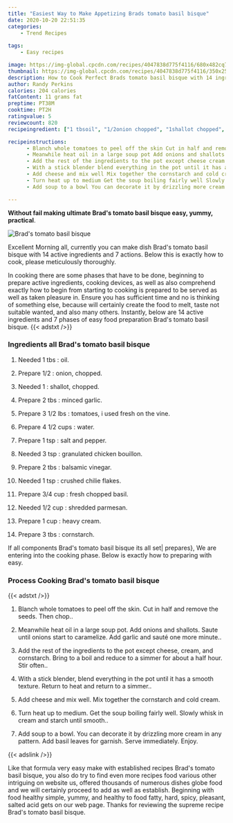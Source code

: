 ```yaml
---
title: "Easiest Way to Make Appetizing Brads tomato basil bisque"
date: 2020-10-20 22:51:35
categories:
    - Trend Recipes
    
tags:
    - Easy recipes

image: https://img-global.cpcdn.com/recipes/4047838d775f4116/680x482cq70/brads-tomato-basil-bisque-recipe-main-photo.jpg
thumbnail: https://img-global.cpcdn.com/recipes/4047838d775f4116/350x250cq70/brads-tomato-basil-bisque-recipe-main-photo.jpg
description: How to Cook Perfect Brads tomato basil bisque with 14 ingredients and 7 stages of easy cooking.
author: Randy Perkins
calories: 204 calories
fatContent: 11 grams fat
preptime: PT38M
cooktime: PT2H
ratingvalue: 5
reviewcount: 820
recipeingredient: ["1 tbsoil", "1/2onion chopped", "1shallot chopped", "2 tbsminced garlic", "3 1/2 lbstomatoes i used fresh on the vine", "4 1/2 cupswater", "1 tspsalt and pepper", "3 tspgranulated chicken bouillon", "2 tbsbalsamic vinegar", "1 tspcrushed chilie flakes", "3/4 cupfresh chopped basil", "1/2 cupshredded parmesan", "1 cupheavy cream", "3 tbscornstarch"]

recipeinstructions: 
      - Blanch whole tomatoes to peel off the skin Cut in half and remove the seeds Then chop 
      - Meanwhile heat oil in a large soup pot Add onions and shallots Saute until onions start to caramelize Add garlic and saut one more minute 
      - Add the rest of the ingredients to the pot except cheese cream and cornstarch Bring to a boil and reduce to a simmer for about a half hour Stir often 
      - With a stick blender blend everything in the pot until it has a smooth texture Return to heat and return to a simmer 
      - Add cheese and mix well Mix together the cornstarch and cold cream 
      - Turn heat up to medium Get the soup boiling fairly well Slowly whisk in cream and starch until smooth 
      - Add soup to a bowl You can decorate it by drizzling more cream in any pattern Add basil leaves for garnish Serve immediately Enjoy

---
```




**Without fail making ultimate Brad&#39;s tomato basil bisque easy, yummy, practical**. 


![Brad&#39;s tomato basil bisque](https://img-global.cpcdn.com/recipes/4047838d775f4116/680x482cq70/brads-tomato-basil-bisque-recipe-main-photo.jpg "Brad&#39;s tomato basil bisque")




Excellent Morning all, currently you can make dish Brad&#39;s tomato basil bisque with 14 active ingredients and 7 actions. Below this is exactly how to cook, please meticulously thoroughly.

In cooking there are some phases that have to be done, beginning to prepare active ingredients, cooking devices, as well as also comprehend exactly how to begin from starting to cooking is prepared to be served as well as taken pleasure in. Ensure you has sufficient time and no is thinking of something else, because will certainly create the food to melt, taste not suitable wanted, and also many others. Instantly, below are 14 active ingredients and 7 phases of easy food preparation Brad&#39;s tomato basil bisque.
{{< adstxt />}}

### Ingredients all Brad&#39;s tomato basil bisque


1. Needed 1 tbs : oil.

1. Prepare 1/2 : onion, chopped.

1. Needed 1 : shallot, chopped.

1. Prepare 2 tbs : minced garlic.

1. Prepare 3 1/2 lbs : tomatoes, i used fresh on the vine.

1. Prepare 4 1/2 cups : water.

1. Prepare 1 tsp : salt and pepper.

1. Needed 3 tsp : granulated chicken bouillon.

1. Prepare 2 tbs : balsamic vinegar.

1. Needed 1 tsp : crushed chilie flakes.

1. Prepare 3/4 cup : fresh chopped basil.

1. Needed 1/2 cup : shredded parmesan.

1. Prepare 1 cup : heavy cream.

1. Prepare 3 tbs : cornstarch.



If all components Brad&#39;s tomato basil bisque its all set| prepares}, We are entering into the cooking phase. Below is exactly how to preparing with easy.

### Process Cooking Brad&#39;s tomato basil bisque

{{< adstxt />}}


1. Blanch whole tomatoes to peel off the skin. Cut in half and remove the seeds. Then chop..



1. Meanwhile heat oil in a large soup pot. Add onions and shallots. Saute until onions start to caramelize. Add garlic and sauté one more minute..



1. Add the rest of the ingredients to the pot except cheese, cream, and cornstarch. Bring to a boil and reduce to a simmer for about a half hour. Stir often..



1. With a stick blender, blend everything in the pot until it has a smooth texture. Return to heat and return to a simmer..



1. Add cheese and mix well. Mix together the cornstarch and cold cream.



1. Turn heat up to medium. Get the soup boiling fairly well. Slowly whisk in cream and starch until smooth..



1. Add soup to a bowl. You can decorate it by drizzling more cream in any pattern. Add basil leaves for garnish. Serve immediately. Enjoy.





{{< adslink />}}

Like that formula very easy make with established recipes Brad&#39;s tomato basil bisque, you also do try to find even more recipes food various other intriguing on website us, offered thousands of numerous dishes globe food and we will certainly proceed to add as well as establish. Beginning with food healthy simple, yummy, and healthy to food fatty, hard, spicy, pleasant, salted acid gets on our web page. Thanks for reviewing the supreme recipe Brad&#39;s tomato basil bisque.
